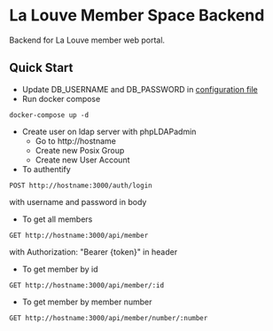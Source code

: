 # La Louve Member Space Backend
Backend for La Louve member web portal.
## Quick Start
- Update DB_USERNAME and DB_PASSWORD in [configuration file](config/config.js)
- Run docker compose
```
docker-compose up -d
```
- Create user on ldap server with phpLDAPadmin
	- Go to http://hostname
	- Create new Posix Group
	- Create new User Account
- To authentify
```
POST http://hostname:3000/auth/login
```
with username and password in body
- To get all members
```
GET http://hostname:3000/api/member
```
with Authorization: "Bearer {token}" in header
- To get member by id
```
GET http://hostname:3000/api/member/:id
```
- To get member by member number
```
GET http://hostname:3000/api/member/number/:number
```
